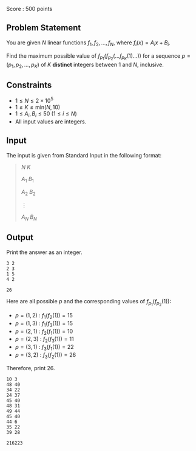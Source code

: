 Score : $500$ points

## Problem Statement

You are given $N$ linear functions $f_1, f_2, \ldots, f_N$, where $f_i(x) = A_i x + B_i$.

Find the maximum possible value of $f_{p_1}(f_{p_2}(\ldots f_{p_K}(1) \ldots ))$ for a sequence $p = (p_1, p_2, \ldots, p_K)$ of $K$ **distinct** integers between $1$ and $N$, inclusive.

## Constraints

- $1 \leq N \leq 2 \times 10^{5}$
- $1 \leq K \leq \text{min}(N,10)$
- $1 \leq A_i, B_i \leq 50$ $(1 \leq i \leq N)$
- All input values are integers.

## Input

The input is given from Standard Input in the following format:

> $N$ $K$
> 
> $A_1$ $B_1$
> 
> $A_2$ $B_2$
> 
> $\vdots$
> 
> $A_N$ $B_N$

## Output

Print the answer as an integer.

```input1
3 2
2 3
1 5
4 2
```

```output1
26
```

Here are all possible $p$ and the corresponding values of $f_{p_1}(f_{p_2}(1))$:

- $p= ( 1,2 )$ : $f_1(f_2(1))=15$
- $p= ( 1,3 )$ : $f_1(f_3(1))=15$
- $p= ( 2,1 )$ : $f_2(f_1(1))=10$
- $p= ( 2,3 )$ : $f_2(f_3(1))=11$
- $p= ( 3,1 )$ : $f_3(f_1(1))=22$
- $p= ( 3,2 )$ : $f_3(f_2(1))=26$

Therefore, print $26$.

```input2
10 3
48 40
34 22
24 37
45 40
48 31
49 44
45 40
44 6
35 22
39 28
```

```output2
216223
```